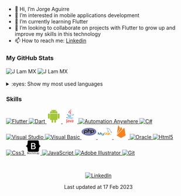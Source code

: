 - 👋 Hi, I’m Jorge Aguirre
- 👀 I’m interested in mobile applications development
- 🌱 I’m currently learning Flutter
- 💞️ I’m looking to collaborate on projects with Flutter to grow up and improve my skills in this technology
- 📫 How to reach me: [Linkedin](https://www.linkedin.com/in/jlammx)


### My GitHub Stats

<div>
  <img align="center" width="49%" src="https://github-readme-streak-stats.herokuapp.com/?user=jlammx&locale=en" alt="J Lam MX" />
  <img align="center" width="47%" src="https://github-readme-stats.vercel.app/api?username=jlammx&locale=en&show_icons=true" alt="J Lam MX" />
</div>

<br/>

<details>
<summary>:eyes: Show my most used languages</summary>
  <div>
    <img src="https://github-readme-stats.vercel.app/api/top-langs/?username=jlammx&locale=en&layout=compact&langs_count=10&hide_border=false&custom_title=Top%20%Languages" alt="Top Languages" />
  </div>
</details>


### Skills

<p align="left">
  <a href="https://flutter.dev" target="_blank">
    <img src="https://www.vectorlogo.zone/logos/flutterio/flutterio-icon.svg" alt="Flutter" width="40" height="40"/>
  </a>
  <a href="https://dart.dev" target="_blank">
    <img src="https://www.vectorlogo.zone/logos/dartlang/dartlang-icon.svg" alt="Dart" width="40" height="40"/>
  </a>
  <a href="https://www.android.com" target="_blank">
    <img src="https://github.com/devicons/devicon/blob/master/icons/android/android-original.svg" alt="Android" width="40" height="40"/>
  </a>
  <a href="https://www.java.com" target="_blank">
    <img src="https://github.com/devicons/devicon/blob/master/icons/java/java-original-wordmark.svg" alt="Java" width="40" height="40"/>
  </a>
	
  <a href="https://www.automationanywhere.com/" target="_blank">
    <img src="https://www.automationanywhere.com/sites/default/files/images/AAI/automation-anywhere-logo-a-only.png" alt="Automation Anywhere" width="40" height="40"/>
  </a>
	
  <a href="https://learn.microsoft.com/es-es/dotnet/csharp" target="_blank">
    <img src="https://cdn.jsdelivr.net/gh/devicons/devicon/icons/csharp/csharp-original.svg" alt="C#" width="40" height="40"/>
  </a>
  <a href="https://visualstudio.microsoft.com" target="_blank">
    <img src="https://cdn.jsdelivr.net/gh/devicons/devicon/icons/visualstudio/visualstudio-plain.svg" alt="Visual Studio" width="40" height="40"/>
  </a>
  <a href="https://learn.microsoft.com/es-es/dotnet/visual-basic" target="_blank">
    <img src="https://www.vectorlogo.zone/logos/microsoft_vb/microsoft_vb-icon.svg" alt="Visual Basic" width="40" height="40"/>
  </a>
  <a href="https://www.php.net" target="_blank">
    <img src="https://raw.githubusercontent.com/devicons/devicon/master/icons/php/php-original.svg" alt="PHP" width="40" height="40"/>
  </a>
  
  <a href="https://www.mysql.com" target="_blank">
    <img src="https://raw.githubusercontent.com/devicons/devicon/master/icons/mysql/mysql-original-wordmark.svg" alt="MySQL" width="40" height="40"/>
  </a>
  <a href="https://www.firebase.com" target="_blank">
    <img src="https://github.com/devicons/devicon/blob/master/icons/firebase/firebase-plain.svg" alt="Firebase" width="40" height="40"/>
  </a>
  <a href="https://www.oracle.com" target="_blank">
    <img src="https://cdn.jsdelivr.net/gh/devicons/devicon/icons/oracle/oracle-original.svg" alt="Oracle" width="40" height="40"/>
  </a>
  
  <a href="https://www.w3.org/html" target="_blank">
    <img src="https://cdn.jsdelivr.net/gh/devicons/devicon/icons/html5/html5-original.svg" alt="Html5" width="40" height="40"/>
  </a>
  <a href="https://www.w3.org/css3" target="_blank">
    <img src="https://cdn.jsdelivr.net/gh/devicons/devicon/icons/css3/css3-original.svg" alt="Css3" width="40" height="40"/>
  </a>
  <a href="https://getbootstrap.com" target="_blank">
    <img src="https://raw.githubusercontent.com/devicons/devicon/master/icons/bootstrap/bootstrap-plain-wordmark.svg" alt="Bootstrap" width="40" height="40"/>
  </a>
  <a href="https://developer.mozilla.org/en-US/docs/Web/JavaScript" target="_blank">
    <img src="https://cdn.jsdelivr.net/gh/devicons/devicon/icons/javascript/javascript-original.svg" alt="JavaScript" width="40" height="40"/>
  </a>

  <a href="https://www.adobe.com/mx/products/illustrator.html" target="_blank">
    <img src="https://www.vectorlogo.zone/logos/adobe_illustrator/adobe_illustrator-icon.svg" alt="Adobe Illustrator" width="40" height="40"/>
  </a>
  
  <a href="https://git-scm.com" target="_blank">
    <img src="https://cdn.jsdelivr.net/gh/devicons/devicon/icons/git/git-original.svg" alt="Git" width="40" height="40"/>
  </a>       
</p>

<br/>

<p align="center">
	<div align="center" inline>
		<span> <a href="https://www.linkedin.com/in/jlammx" target="_blank">
		  <img src="https://content.linkedin.com/content/dam/me/business/en-us/amp/brand-site/v2/bg/LI-Logo.svg.original.svg" alt="LinkedIn" height="25"/></a>
		</span>
	</div>
</p>

<p align="center"> Last updated at 17 Feb 2023</p>

<!---
JLamMX/JLamMX is a ✨ special ✨ repository because its `README.md` (this file) appears on your GitHub profile.
You can click the Preview link to take a look at your changes. 		
Espacios en blanco  -> &nbsp;&nbsp;&nbsp;&nbsp;
Salto de línea      -> <br/>
--->
